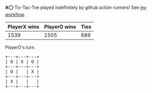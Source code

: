:x::o: Tic-Tac-Toe played indefinitely by github action runners! See [my workflow](.github/workflows/play.yaml).

|PlayerX wins|PlayerO wins|Ties|
|-|-|-|
|1539|1505|689|

PlayerO's turn.

<pre>
+---+---+---+
| O | X | O |
+---+---+---+
| O |   | X |
+---+---+---+
| X |   |   |
+---+---+---+
</pre>
